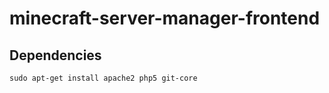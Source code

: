 minecraft-server-manager-frontend
=================================

Dependencies
---------------------
`sudo apt-get install apache2 php5 git-core`
